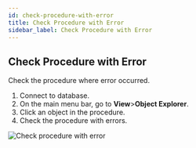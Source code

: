 ```yaml
---
id: check-procedure-with-error
title: Check Procedure with Error
sidebar_label: Check Procedure with Error
---
```


## Check Procedure with Error

Check the procedure where error occurred.

1. Connect to database.
2. On the main menu bar, go to **View**>**Object Explorer**.
3. Click an object in the procedure.
4. Check the procedure with errors.

![Check procedure with error](https://s3.ap-northeast-2.amazonaws.com/sqlgate-manual-content/4718C54091BA0F0F9FD5CC57BB655A62.jpg)
